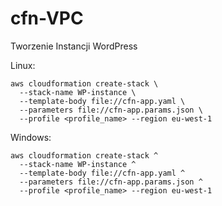 # cfn-VPC

Tworzenie Instancji WordPress

Linux:
```
aws cloudformation create-stack \
  --stack-name WP-instance \
  --template-body file://cfn-app.yaml \
  --parameters file://cfn-app.params.json \
  --profile <profile_name> --region eu-west-1
```


Windows:
```
aws cloudformation create-stack ^
  --stack-name WP-instance ^
  --template-body file://cfn-app.yaml ^
  --parameters file://cfn-app.params.json ^
  --profile <profile_name> --region eu-west-1
```
